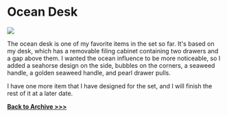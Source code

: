 # Ocean Desk

<img src="https://raw.githubusercontent.com/arrowarchive/The-Arrowarchive/master/docs/images/oceandesk.png"
     onContextMenu="return false;">
     
The ocean desk is one of my favorite items in the set so far. It's based on my desk, which has a removable filing cabinet containing two drawers and a gap above them. I wanted the ocean influence to be more noticeable, so I added a seahorse design on the side, bubbles on the corners, a seaweed handle, a golden seaweed handle, and pearl drawer pulls. 

I have one more item that I have designed for the set, and I will finish the rest of it at a later date. 

**[Back to Archive >>>](https://arrowarchive.github.io/The-Arrowarchive/gallery)**
